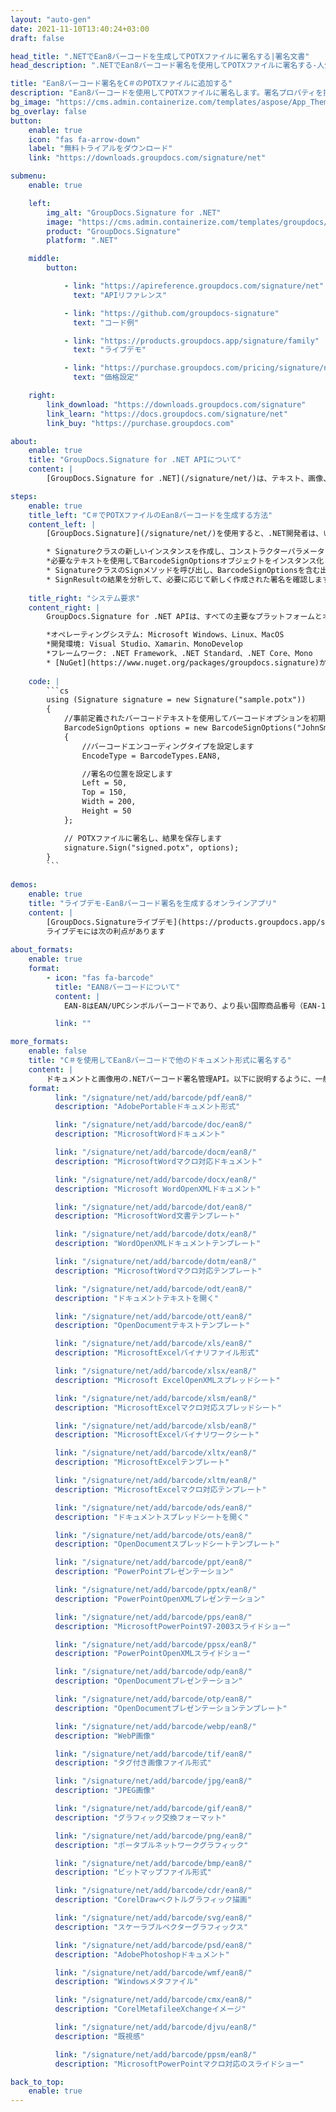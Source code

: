 ```yaml
---
layout: "auto-gen"
date: 2021-11-10T13:40:24+03:00
draft: false

head_title: ".NETでEan8バーコードを生成してPOTXファイルに署名する|署名文書"
head_description: ".NETでEan8バーコード署名を使用してPOTXファイルに署名する-人気のあるビジネスドキュメントや画像ファイル形式にバーコードを追加します."

title: "Ean8バーコード署名をC＃のPOTXファイルに追加する"
description: "Ean8バーコードを使用してPOTXファイルに署名します。署名プロパティを操作し、ニーズに合ったドキュメント内で高度な署名オプションを設定します."
bg_image: "https://cms.admin.containerize.com/templates/aspose/App_Themes/V3/images/bg/header1.png"
bg_overlay: false
button:
    enable: true
    icon: "fas fa-arrow-down"
    label: "無料トライアルをダウンロード"
    link: "https://downloads.groupdocs.com/signature/net"

submenu:
    enable: true

    left:
        img_alt: "GroupDocs.Signature for .NET"
        image: "https://cms.admin.containerize.com/templates/groupdocs/images/product-logos/90x90-noborder/groupdocs-signature-net.png"
        product: "GroupDocs.Signature"
        platform: ".NET"

    middle:
        button:

            - link: "https://apireference.groupdocs.com/signature/net"
              text: "APIリファレンス"

            - link: "https://github.com/groupdocs-signature"
              text: "コード例"

            - link: "https://products.groupdocs.app/signature/family"
              text: "ライブデモ"

            - link: "https://purchase.groupdocs.com/pricing/signature/net"
              text: "価格設定"

    right:
        link_download: "https://downloads.groupdocs.com/signature"
        link_learn: "https://docs.groupdocs.com/signature/net"
        link_buy: "https://purchase.groupdocs.com"

about:
    enable: true
    title: "GroupDocs.Signature for .NET APIについて"
    content: |
        [GroupDocs.Signature for .NET](/signature/net/)は、テキスト、画像、バーコード、スタンプ、フォームフィールド、QRコード、メタデータなどのさまざまな署名タイプを使用してデジタルドキュメントに電子署名するネイティブ.NETAPIです。ユーザーは、PDF、Microsoft Word、Excelワークシート、PowerPointプレゼンテーション、Adobe Photoshop、メタファイル、および画像ファイル形式内のデジタル署名を追加、編集、検証、削除、および検索でき、必要に応じて署名プロパティをカスタマイズするための追加サポートがあります。

steps:
    enable: true
    title_left: "C＃でPOTXファイルのEan8バーコードを生成する方法"
    content_left: |
        [GroupDocs.Signature](/signature/net/)を使用すると、.NET開発者は、いくつかの簡単な手順を実行することで、アプリケーション内のPOTXファイルにEan8バーコードを簡単に追加できます。

        * Signatureクラスの新しいインスタンスを作成し、コンストラクターパラメーターとしてソースPOTXドキュメントパスを渡します。
        *必要なテキストを使用してBarcodeSignOptionsオブジェクトをインスタンス化し、EncodeTypeプロパティをEAN8に設定します。
        * SignatureクラスのSignメソッドを呼び出し、BarcodeSignOptionsを含む出力POTXファイル名を渡します。
        * SignResultの結果を分析して、必要に応じて新しく作成された署名を確認します。
        
    title_right: "システム要求"
    content_right: |
        GroupDocs.Signature for .NET APIは、すべての主要なプラットフォームとオペレーティングシステムでサポートされています。以下のコードを実行する前に、システムに次の前提条件がインストールされていることを確認してください。

        *オペレーティングシステム: Microsoft Windows、Linux、MacOS
        *開発環境: Visual Studio、Xamarin、MonoDevelop
        *フレームワーク: .NET Framework、.NET Standard、.NET Core、Mono
        * [NuGet](https://www.nuget.org/packages/groupdocs.signature)からGroupDocs.Signaturefor.NETの最新バージョンをダウンロードします
        
    code: |
        ```cs
        using (Signature signature = new Signature("sample.potx"))
        {
            //事前定義されたバーコードテキストを使用してバーコードオプションを初期化します
            BarcodeSignOptions options = new BarcodeSignOptions("JohnSmith")
            {
                //バーコードエンコーディングタイプを設定します
                EncodeType = BarcodeTypes.EAN8,

                //署名の位置を設定します
                Left = 50,
                Top = 150,
                Width = 200,
                Height = 50
            };

            // POTXファイルに署名し、結果を保存します 
            signature.Sign("signed.potx", options);
        }
        ```
        
demos:
    enable: true
    title: "ライブデモ-Ean8バーコード署名を生成するオンラインアプリ"
    content: |
        [GroupDocs.Signatureライブデモ](https://products.groupdocs.app/signature/family)サイトにアクセスして、今すぐEan8バーコードをPOTXファイルに追加してください。  
        ライブデモには次の利点があります
        
about_formats:
    enable: true
    format:
        - icon: "fas fa-barcode"
          title: "EAN8バーコードについて"
          content: |
            EAN-8はEAN/UPCシンボルバーコードであり、より長い国際商品番号（EAN-13）コードから派生しています。これは、EAN-13バーコードが大きすぎる小さなパッケージで使用するために導入されました。たとえば、タバコ、鉛筆、チューインガムのパケットなどです。これは、UPC-Aバーコードの12桁と同じようにエンコードされますが、左半分と右半分のそれぞれに4桁（6桁ではない）がある点が異なります。

          link: ""

more_formats:
    enable: false
    title: "C＃を使用してEan8バーコードで他のドキュメント形式に署名する"
    content: |
        ドキュメントと画像用の.NETバーコード署名管理API。以下に説明するように、一般的なファイル形式のいくつかにバーコード署名を追加します。
    format: 
          link: "/signature/net/add/barcode/pdf/ean8/"
          description: "AdobePortableドキュメント形式"

          link: "/signature/net/add/barcode/doc/ean8/"
          description: "MicrosoftWordドキュメント"

          link: "/signature/net/add/barcode/docm/ean8/"
          description: "MicrosoftWordマクロ対応ドキュメント"

          link: "/signature/net/add/barcode/docx/ean8/"
          description: "Microsoft WordOpenXMLドキュメント"

          link: "/signature/net/add/barcode/dot/ean8/"
          description: "MicrosoftWord文書テンプレート"

          link: "/signature/net/add/barcode/dotx/ean8/"
          description: "WordOpenXMLドキュメントテンプレート"

          link: "/signature/net/add/barcode/dotm/ean8/"
          description: "MicrosoftWordマクロ対応テンプレート"       

          link: "/signature/net/add/barcode/odt/ean8/"
          description: "ドキュメントテキストを開く"

          link: "/signature/net/add/barcode/ott/ean8/"
          description: "OpenDocumentテキストテンプレート"

          link: "/signature/net/add/barcode/xls/ean8/"
          description: "MicrosoftExcelバイナリファイル形式"

          link: "/signature/net/add/barcode/xlsx/ean8/"
          description: "Microsoft ExcelOpenXMLスプレッドシート"

          link: "/signature/net/add/barcode/xlsm/ean8/"
          description: "MicrosoftExcelマクロ対応スプレッドシート"

          link: "/signature/net/add/barcode/xlsb/ean8/"
          description: "MicrosoftExcelバイナリワークシート"

          link: "/signature/net/add/barcode/xltx/ean8/"
          description: "MicrosoftExcelテンプレート"

          link: "/signature/net/add/barcode/xltm/ean8/"
          description: "MicrosoftExcelマクロ対応テンプレート"

          link: "/signature/net/add/barcode/ods/ean8/"
          description: "ドキュメントスプレッドシートを開く"

          link: "/signature/net/add/barcode/ots/ean8/"
          description: "OpenDocumentスプレッドシートテンプレート"

          link: "/signature/net/add/barcode/ppt/ean8/"
          description: "PowerPointプレゼンテーション"

          link: "/signature/net/add/barcode/pptx/ean8/"
          description: "PowerPointOpenXMLプレゼンテーション"

          link: "/signature/net/add/barcode/pps/ean8/"
          description: "MicrosoftPowerPoint97-2003スライドショー"

          link: "/signature/net/add/barcode/ppsx/ean8/"
          description: "PowerPointOpenXMLスライドショー"                              

          link: "/signature/net/add/barcode/odp/ean8/"
          description: "OpenDocumentプレゼンテーション"

          link: "/signature/net/add/barcode/otp/ean8/"
          description: "OpenDocumentプレゼンテーションテンプレート"

          link: "/signature/net/add/barcode/webp/ean8/"
          description: "WebP画像"

          link: "/signature/net/add/barcode/tif/ean8/"
          description: "タグ付き画像ファイル形式"

          link: "/signature/net/add/barcode/jpg/ean8/"
          description: "JPEG画像"

          link: "/signature/net/add/barcode/gif/ean8/"
          description: "グラフィック交換フォーマット"

          link: "/signature/net/add/barcode/png/ean8/"
          description: "ポータブルネットワークグラフィック"

          link: "/signature/net/add/barcode/bmp/ean8/"
          description: "ビットマップファイル形式"

          link: "/signature/net/add/barcode/cdr/ean8/"
          description: "CorelDrawベクトルグラフィック描画"

          link: "/signature/net/add/barcode/svg/ean8/"
          description: "スケーラブルベクターグラフィックス"

          link: "/signature/net/add/barcode/psd/ean8/"
          description: "AdobePhotoshopドキュメント"

          link: "/signature/net/add/barcode/wmf/ean8/"
          description: "Windowsメタファイル"        

          link: "/signature/net/add/barcode/cmx/ean8/"
          description: "CorelMetafileeXchangeイメージ"

          link: "/signature/net/add/barcode/djvu/ean8/"
          description: "既視感"

          link: "/signature/net/add/barcode/ppsm/ean8/"
          description: "MicrosoftPowerPointマクロ対応のスライドショー"

back_to_top:
    enable: true
---
```

